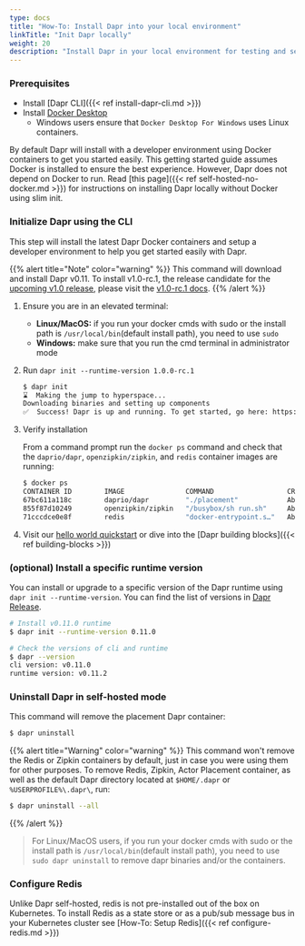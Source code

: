 ```yaml
---
type: docs
title: "How-To: Install Dapr into your local environment"
linkTitle: "Init Dapr locally"
weight: 20
description: "Install Dapr in your local environment for testing and self-hosting"
---
```


### Prerequisites

- Install [Dapr CLI]({{< ref install-dapr-cli.md >}})
- Install [Docker Desktop](https://docs.docker.com/install/)
   - Windows users ensure that `Docker Desktop For Windows` uses Linux containers.

By default Dapr will install with a developer environment using Docker containers to get you started easily. This getting started guide assumes Docker is installed to ensure the best experience. However, Dapr does not depend on Docker to run. Read [this page]({{< ref self-hosted-no-docker.md >}}) for instructions on installing Dapr locally without Docker using slim init.

### Initialize Dapr using the CLI

This step will install the latest Dapr Docker containers and setup a developer environment to help you get started easily with Dapr.

{{% alert title="Note" color="warning" %}}
This command will download and install Dapr v0.11. To install v1.0-rc.1, the release candidate for the [upcoming v1.0 release](https://blog.dapr.io/posts/2020/10/20/the-path-to-v.1.0-production-ready-dapr/), please visit the [v1.0-rc.1 docs](https://v1-rc1.docs.dapr.io/getting-started/install-dapr).
{{% /alert %}}

1. Ensure you are in an elevated terminal:
   - **Linux/MacOS:** if you run your docker cmds with sudo or the install path is `/usr/local/bin`(default install path), you need to use `sudo`
   - **Windows:** make sure that you run the cmd terminal in administrator mode

2. Run `dapr init --runtime-version 1.0.0-rc.1`

    ```bash
    $ dapr init
    ⌛  Making the jump to hyperspace...
    Downloading binaries and setting up components
    ✅  Success! Dapr is up and running. To get started, go here: https://aka.ms/dapr-getting-started
    ```

3. Verify installation

   From a command prompt run the `docker ps` command and check that the `daprio/dapr`, `openzipkin/zipkin`, and `redis` container images are running:

   ```bash
   $ docker ps
   CONTAINER ID        IMAGE               COMMAND                  CREATED              STATUS              PORTS                              NAMES
   67bc611a118c        daprio/dapr         "./placement"            About a minute ago   Up About a minute   0.0.0.0:6050->50005/tcp            dapr_placement
   855f87d10249        openzipkin/zipkin   "/busybox/sh run.sh"     About a minute ago   Up About a minute   9410/tcp, 0.0.0.0:9411->9411/tcp   dapr_zipkin
   71cccdce0e8f        redis               "docker-entrypoint.s…"   About a minute ago   Up About a minute   0.0.0.0:6379->6379/tcp             dapr_redis
   ```

4. Visit our [hello world quickstart](https://github.com/dapr/quickstarts/tree/master/hello-world) or dive into the [Dapr building blocks]({{< ref building-blocks >}})

### (optional) Install a specific runtime version

You can install or upgrade to a specific version of the Dapr runtime using `dapr init --runtime-version`. You can find the list of versions in [Dapr Release](https://github.com/dapr/dapr/releases).

```bash
# Install v0.11.0 runtime
$ dapr init --runtime-version 0.11.0

# Check the versions of cli and runtime
$ dapr --version
cli version: v0.11.0
runtime version: v0.11.2
```

### Uninstall Dapr in self-hosted mode

This command will remove the placement Dapr container:

```bash
$ dapr uninstall
```

{{% alert title="Warning" color="warning" %}}
This command won't remove the Redis or Zipkin containers by default, just in case you were using them for other purposes. To remove Redis, Zipkin, Actor Placement container, as well as the default Dapr directory located at `$HOME/.dapr` or `%USERPROFILE%\.dapr\`, run:

```bash
$ dapr uninstall --all
```
{{% /alert %}}

> For Linux/MacOS users, if you run your docker cmds with sudo or the install path is `/usr/local/bin`(default install path), you need to use `sudo dapr uninstall` to remove dapr binaries and/or the containers.

### Configure Redis

Unlike Dapr self-hosted, redis is not pre-installed out of the box on Kubernetes. To install Redis as a state store or as a pub/sub message bus in your Kubernetes cluster see [How-To: Setup Redis]({{< ref configure-redis.md >}})